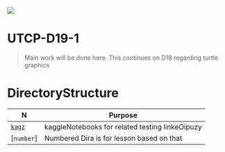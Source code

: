 
<img src="https://i.ibb.co/2kDycqt/image.png">

# UTCP-D19-1 

> Main work will be done here. This continues on D18 regarding turtle graphics

# DirectoryStructure 

N | Purpose
--- | --- 
[`kagz`](./KAGZ) | kaggleNotebooks for related testing linkeOipuzy
[`number`] | Numbered Dira is for lesson based on that 

